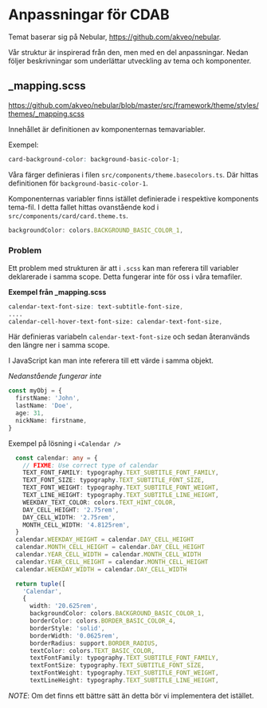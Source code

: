 # Anpassningar för CDAB

Temat baserar sig på Nebular, https://github.com/akveo/nebular.

Vår struktur är inspirerad från den, men med en del anpassningar. Nedan följer beskrivningar som underlättar utveckling
av tema och komponenter.

## \_mapping.scss

https://github.com/akveo/nebular/blob/master/src/framework/theme/styles/themes/_mapping.scss

Innehållet är definitionen av komponenternas temavariabler.

Exempel:

```scss
card-background-color: background-basic-color-1;
```

Våra färger definieras i filen `src/components/theme.basecolors.ts`. Där hittas definitionen för
`background-basic-color-1`.

Komponenternas variabler finns istället definierade i respektive komponents tema-fil. I detta fallet hittas ovanstående
kod i `src/components/card/card.theme.ts`.

```typescript
backgroundColor: colors.BACKGROUND_BASIC_COLOR_1,
```

### Problem

Ett problem med strukturen är att i `.scss` kan man referera till variabler deklarerade i samma scope. Detta fungerar
inte för oss i våra temafiler.

**Exempel från \_mapping.scss**

```scss
calendar-text-font-size: text-subtitle-font-size,
....
calendar-cell-hover-text-font-size: calendar-text-font-size,
```

Här definieras variabeln `calendar-text-font-size` och sedan återanvänds den längre ner i samma scope.

I JavaScript kan man inte referera till ett värde i samma objekt.

_Nedanstående fungerar inte_

```typescript
const myObj = {
  firstName: 'John',
  lastName: 'Doe',
  age: 31,
  nickName: firstname,
}
```

Exempel på lösning i `<Calendar />`

```typescript
  const calendar: any = {
    // FIXME: Use correct type of calendar
    TEXT_FONT_FAMILY: typography.TEXT_SUBTITLE_FONT_FAMILY,
    TEXT_FONT_SIZE: typography.TEXT_SUBTITLE_FONT_SIZE,
    TEXT_FONT_WEIGHT: typography.TEXT_SUBTITLE_FONT_WEIGHT,
    TEXT_LINE_HEIGHT: typography.TEXT_SUBTITLE_LINE_HEIGHT,
    WEEKDAY_TEXT_COLOR: colors.TEXT_HINT_COLOR,
    DAY_CELL_HEIGHT: '2.75rem',
    DAY_CELL_WIDTH: '2.75rem',
    MONTH_CELL_WIDTH: '4.8125rem',
  }
  calendar.WEEKDAY_HEIGHT = calendar.DAY_CELL_HEIGHT
  calendar.MONTH_CELL_HEIGHT = calendar.DAY_CELL_HEIGHT
  calendar.YEAR_CELL_WIDTH = calendar.MONTH_CELL_WIDTH
  calendar.YEAR_CELL_HEIGHT = calendar.MONTH_CELL_HEIGHT
  calendar.WEEKDAY_WIDTH = calendar.DAY_CELL_WIDTH

  return tuple([
    'Calendar',
    {
      width: '20.625rem',
      backgroundColor: colors.BACKGROUND_BASIC_COLOR_1,
      borderColor: colors.BORDER_BASIC_COLOR_4,
      borderStyle: 'solid',
      borderWidth: '0.0625rem',
      borderRadius: support.BORDER_RADIUS,
      textColor: colors.TEXT_BASIC_COLOR,
      textFontFamily: typography.TEXT_SUBTITLE_FONT_FAMILY,
      textFontSize: typography.TEXT_SUBTITLE_FONT_SIZE,
      textFontWeight: typography.TEXT_SUBTITLE_FONT_WEIGHT,
      textLineHeight: typography.TEXT_SUBTITLE_LINE_HEIGHT,
```

_NOTE_: Om det finns ett bättre sätt än detta bör vi implementera det istället.
